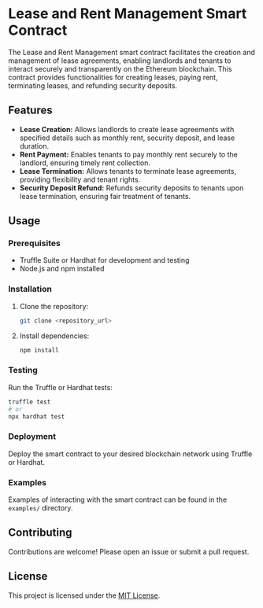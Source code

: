 # Lease and Rent Management Smart Contract

The Lease and Rent Management smart contract facilitates the creation and management of lease agreements, enabling landlords and tenants to interact securely and transparently on the Ethereum blockchain. This contract provides functionalities for creating leases, paying rent, terminating leases, and refunding security deposits.

## Features

- **Lease Creation:** Allows landlords to create lease agreements with specified details such as monthly rent, security deposit, and lease duration.
- **Rent Payment:** Enables tenants to pay monthly rent securely to the landlord, ensuring timely rent collection.
- **Lease Termination:** Allows tenants to terminate lease agreements, providing flexibility and tenant rights.
- **Security Deposit Refund:** Refunds security deposits to tenants upon lease termination, ensuring fair treatment of tenants.

## Usage

### Prerequisites

- Truffle Suite or Hardhat for development and testing
- Node.js and npm installed

### Installation

1. Clone the repository:

   ```bash
   git clone <repository_url>
   ```

2. Install dependencies:

   ```bash
   npm install
   ```

### Testing

Run the Truffle or Hardhat tests:

```bash
truffle test
# or
npx hardhat test
```

### Deployment

Deploy the smart contract to your desired blockchain network using Truffle or Hardhat.

### Examples

Examples of interacting with the smart contract can be found in the `examples/` directory.

## Contributing

Contributions are welcome! Please open an issue or submit a pull request.

## License

This project is licensed under the [MIT License](LICENSE).
